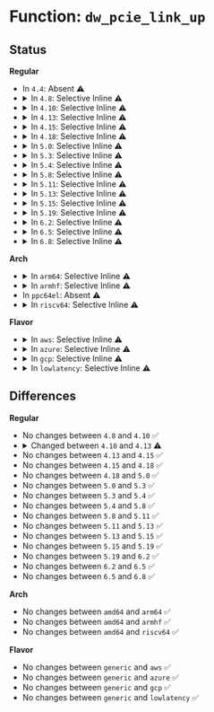 # Function: <code>dw_pcie_link_up</code>

## Status
<b>Regular</b>
<ul>
<li>
In <code>4.4</code>: Absent ⚠️
</li>
<li>
<details>
<summary>In <code>4.8</code>: Selective Inline ⚠️</summary>

```c
int dw_pcie_link_up(struct pcie_port *pp);
```

**Collision:** Unique Global

**Inline:** Selective

**Transformation:** False

**Instances:**

```
In drivers/pci/host/pcie-designware.c (ffffffff814a53b0)
Location: drivers/pci/host/pcie-designware.c:407
Inline: True
Direct callers:
  - drivers/pci/host/pcie-designware.c:dw_pcie_wait_for_link
```
**Symbols:**

```
ffffffff814a53b0-ffffffff814a53db: dw_pcie_link_up (STB_GLOBAL)
```
</details>
</li>
<li>
<details>
<summary>In <code>4.10</code>: Selective Inline ⚠️</summary>

```c
int dw_pcie_link_up(struct pcie_port *pp);
```

**Collision:** Unique Global

**Inline:** Selective

**Transformation:** False

**Instances:**

```
In drivers/pci/host/pcie-designware.c (ffffffff814c7680)
Location: drivers/pci/host/pcie-designware.c:481
Inline: True
Direct callers:
  - drivers/pci/host/pcie-designware.c:dw_pcie_wait_for_link
```
**Symbols:**

```
ffffffff814c7680-ffffffff814c76b6: dw_pcie_link_up (STB_GLOBAL)
```
</details>
</li>
<li>
<details>
<summary>In <code>4.13</code>: Selective Inline ⚠️</summary>

```c
int dw_pcie_link_up(struct dw_pcie *pci);
```

**Collision:** Unique Global

**Inline:** Selective

**Transformation:** False

**Instances:**

```
In drivers/pci/dwc/pcie-designware.c (ffffffff814d35d0)
Location: drivers/pci/dwc/pcie-designware.c:331
Inline: True
Direct callers:
  - drivers/pci/dwc/pcie-designware.c:dw_pcie_wait_for_link
```
**Symbols:**

```
ffffffff814d35d0-ffffffff814d3606: dw_pcie_link_up (STB_GLOBAL)
```
</details>
</li>
<li>
<details>
<summary>In <code>4.15</code>: Selective Inline ⚠️</summary>

```c
int dw_pcie_link_up(struct dw_pcie *pci);
```

**Collision:** Unique Global

**Inline:** Selective

**Transformation:** False

**Instances:**

```
In drivers/pci/dwc/pcie-designware.c (ffffffff815139b0)
Location: drivers/pci/dwc/pcie-designware.c:333
Inline: True
Direct callers:
  - drivers/pci/dwc/pcie-designware.c:dw_pcie_wait_for_link
```
**Symbols:**

```
ffffffff815139b0-ffffffff815139ea: dw_pcie_link_up (STB_GLOBAL)
```
</details>
</li>
<li>
<details>
<summary>In <code>4.18</code>: Selective Inline ⚠️</summary>

```c
int dw_pcie_link_up(struct dw_pcie *pci);
```

**Collision:** Unique Global

**Inline:** Selective

**Transformation:** False

**Instances:**

```
In drivers/pci/controller/dwc/pcie-designware.c (ffffffff81548d90)
Location: drivers/pci/controller/dwc/pcie-designware.c:330
Inline: True
Direct callers:
  - drivers/pci/controller/dwc/pcie-designware.c:dw_pcie_wait_for_link
```
**Symbols:**

```
ffffffff81548d90-ffffffff81548dca: dw_pcie_link_up (STB_GLOBAL)
```
</details>
</li>
<li>
<details>
<summary>In <code>5.0</code>: Selective Inline ⚠️</summary>

```c
int dw_pcie_link_up(struct dw_pcie *pci);
```

**Collision:** Unique Global

**Inline:** Selective

**Transformation:** False

**Instances:**

```
In drivers/pci/controller/dwc/pcie-designware.c (ffffffff8155f470)
Location: drivers/pci/controller/dwc/pcie-designware.c:330
Inline: True
Direct callers:
  - drivers/pci/controller/dwc/pcie-designware.c:dw_pcie_wait_for_link
```
**Symbols:**

```
ffffffff8155f470-ffffffff8155f4aa: dw_pcie_link_up (STB_GLOBAL)
```
</details>
</li>
<li>
<details>
<summary>In <code>5.3</code>: Selective Inline ⚠️</summary>

```c
int dw_pcie_link_up(struct dw_pcie *pci);
```

**Collision:** Unique Global

**Inline:** Selective

**Transformation:** False

**Instances:**

```
In drivers/pci/controller/dwc/pcie-designware.c (ffffffff8158fa20)
Location: drivers/pci/controller/dwc/pcie-designware.c:384
Inline: True
Direct callers:
  - drivers/pci/controller/dwc/pcie-designware.c:dw_pcie_wait_for_link
```
**Symbols:**

```
ffffffff8158fa20-ffffffff8158fa59: dw_pcie_link_up (STB_GLOBAL)
```
</details>
</li>
<li>
<details>
<summary>In <code>5.4</code>: Selective Inline ⚠️</summary>

```c
int dw_pcie_link_up(struct dw_pcie *pci);
```

**Collision:** Unique Global

**Inline:** Selective

**Transformation:** False

**Instances:**

```
In drivers/pci/controller/dwc/pcie-designware.c (ffffffff815b1790)
Location: drivers/pci/controller/dwc/pcie-designware.c:465
Inline: True
```
**Symbols:**

```
ffffffff815b1790-ffffffff815b17c9: dw_pcie_link_up (STB_GLOBAL)
```
</details>
</li>
<li>
<details>
<summary>In <code>5.8</code>: Selective Inline ⚠️</summary>

```c
int dw_pcie_link_up(struct dw_pcie *pci);
```

**Collision:** Unique Global

**Inline:** Selective

**Transformation:** False

**Instances:**

```
In drivers/pci/controller/dwc/pcie-designware.c (ffffffff8165a46e)
Location: drivers/pci/controller/dwc/pcie-designware.c:469
Inline: True
```
**Symbols:**

```
ffffffff8165b010-ffffffff8165b049: dw_pcie_link_up (STB_GLOBAL)
```
</details>
</li>
<li>
<details>
<summary>In <code>5.11</code>: Selective Inline ⚠️</summary>

```c
int dw_pcie_link_up(struct dw_pcie *pci);
```

**Collision:** Unique Global

**Inline:** Selective

**Transformation:** False

**Instances:**

```
In drivers/pci/controller/dwc/pcie-designware.c (ffffffff8167a9be)
Location: drivers/pci/controller/dwc/pcie-designware.c:480
Inline: True
Direct callers:
  - drivers/pci/controller/dwc/pcie-designware-host.c:dw_pcie_other_conf_map_bus
  - drivers/pci/controller/dwc/pcie-designware-host.c:dw_pcie_host_init
  - drivers/pci/controller/dwc/pcie-designware-host.c:dw_pcie_host_init
```
**Symbols:**

```
ffffffff8167b2c0-ffffffff8167b2f9: dw_pcie_link_up (STB_GLOBAL)
```
</details>
</li>
<li>
<details>
<summary>In <code>5.13</code>: Selective Inline ⚠️</summary>

```c
int dw_pcie_link_up(struct dw_pcie *pci);
```

**Collision:** Unique Global

**Inline:** Selective

**Transformation:** False

**Instances:**

```
In drivers/pci/controller/dwc/pcie-designware.c (ffffffff8165d3ae)
Location: drivers/pci/controller/dwc/pcie-designware.c:530
Inline: True
Direct callers:
  - drivers/pci/controller/dwc/pcie-designware-host.c:dw_pcie_other_conf_map_bus
  - drivers/pci/controller/dwc/pcie-designware-host.c:dw_pcie_host_init
```
**Symbols:**

```
ffffffff8165dd10-ffffffff8165dd4e: dw_pcie_link_up (STB_GLOBAL)
```
</details>
</li>
<li>
<details>
<summary>In <code>5.15</code>: Selective Inline ⚠️</summary>

```c
int dw_pcie_link_up(struct dw_pcie *pci);
```

**Collision:** Unique Global

**Inline:** Selective

**Transformation:** False

**Instances:**

```
In drivers/pci/controller/dwc/pcie-designware.c (ffffffff816cfe23)
Location: drivers/pci/controller/dwc/pcie-designware.c:530
Inline: True
Direct callers:
  - drivers/pci/controller/dwc/pcie-designware-host.c:dw_pcie_other_conf_map_bus
  - drivers/pci/controller/dwc/pcie-designware-host.c:dw_pcie_host_init
```
**Symbols:**

```
ffffffff816d0780-ffffffff816d07be: dw_pcie_link_up (STB_GLOBAL)
```
</details>
</li>
<li>
<details>
<summary>In <code>5.19</code>: Selective Inline ⚠️</summary>

```c
int dw_pcie_link_up(struct dw_pcie *pci);
```

**Collision:** Unique Global

**Inline:** Selective

**Transformation:** False

**Instances:**

```
In drivers/pci/controller/dwc/pcie-designware.c (ffffffff817f8b60)
Location: drivers/pci/controller/dwc/pcie-designware.c:544
Inline: True
Direct callers:
  - drivers/pci/controller/dwc/pcie-designware-host.c:dw_pcie_other_conf_map_bus
  - drivers/pci/controller/dwc/pcie-designware-host.c:dw_pcie_host_init
```
**Symbols:**

```
ffffffff817f8b60-ffffffff817f8baa: dw_pcie_link_up (STB_GLOBAL)
```
</details>
</li>
<li>
<details>
<summary>In <code>6.2</code>: Selective Inline ⚠️</summary>

```c
int dw_pcie_link_up(struct dw_pcie *pci);
```

**Collision:** Unique Global

**Inline:** Selective

**Transformation:** False

**Instances:**

```
In drivers/pci/controller/dwc/pcie-designware.c (ffffffff81924950)
Location: drivers/pci/controller/dwc/pcie-designware.c:663
Inline: True
Direct callers:
  - drivers/pci/controller/dwc/pcie-designware.c:dw_pcie_wait_for_link
  - drivers/pci/controller/dwc/pcie-designware-host.c:dw_pcie_other_conf_map_bus
  - drivers/pci/controller/dwc/pcie-designware-host.c:dw_pcie_host_init
```
**Symbols:**

```
ffffffff81924950-ffffffff819249a8: dw_pcie_link_up (STB_GLOBAL)
```
</details>
</li>
<li>
<details>
<summary>In <code>6.5</code>: Selective Inline ⚠️</summary>

```c
int dw_pcie_link_up(struct dw_pcie *pci);
```

**Collision:** Unique Global

**Inline:** Selective

**Transformation:** False

**Instances:**

```
In drivers/pci/controller/dwc/pcie-designware.c (ffffffff819686a0)
Location: drivers/pci/controller/dwc/pcie-designware.c:676
Inline: True
Direct callers:
  - drivers/pci/controller/dwc/pcie-designware.c:dw_pcie_wait_for_link
  - drivers/pci/controller/dwc/pcie-designware-host.c:dw_pcie_other_conf_map_bus
  - drivers/pci/controller/dwc/pcie-designware-host.c:dw_pcie_host_init
```
**Symbols:**

```
ffffffff819686a0-ffffffff819686f8: dw_pcie_link_up (STB_GLOBAL)
```
</details>
</li>
<li>
<details>
<summary>In <code>6.8</code>: Selective Inline ⚠️</summary>

```c
int dw_pcie_link_up(struct dw_pcie *pci);
```

**Collision:** Unique Global

**Inline:** Selective

**Transformation:** False

**Instances:**

```
In drivers/pci/controller/dwc/pcie-designware.c (ffffffff819b1ee0)
Location: drivers/pci/controller/dwc/pcie-designware.c:677
Inline: True
Direct callers:
  - drivers/pci/controller/dwc/pcie-designware.c:dw_pcie_wait_for_link
  - drivers/pci/controller/dwc/pcie-designware-host.c:dw_pcie_other_conf_map_bus
  - drivers/pci/controller/dwc/pcie-designware-host.c:dw_pcie_host_init
```
**Symbols:**

```
ffffffff819b1ee0-ffffffff819b1f38: dw_pcie_link_up (STB_GLOBAL)
```
</details>
</li>
</ul>
<b>Arch</b>
<ul>
<li>
<details>
<summary>In <code>arm64</code>: Selective Inline ⚠️</summary>

```c
int dw_pcie_link_up(struct dw_pcie *pci);
```

**Collision:** Unique Global

**Inline:** Selective

**Transformation:** False

**Instances:**

```
In drivers/pci/controller/dwc/pcie-designware.c (ffff80001072d900)
Location: drivers/pci/controller/dwc/pcie-designware.c:465
Inline: True
Direct callers:
  - drivers/pci/controller/dwc/pcie-designware-host.c:dw_pcie_wr_conf
  - drivers/pci/controller/dwc/pcie-designware-host.c:dw_pcie_rd_conf
  - drivers/pci/controller/dwc/pci-keystone.c:ks_pcie_start_link
  - drivers/pci/controller/dwc/pcie-qcom.c:qcom_pcie_host_init
  - drivers/pci/controller/dwc/pcie-armada8k.c:armada8k_pcie_host_init
  - drivers/pci/controller/dwc/pcie-armada8k.c:armada8k_pcie_host_init
  - drivers/pci/controller/dwc/pcie-histb.c:histb_pcie_host_init
```
**Symbols:**

```
ffff80001072d900-ffff80001072d970: dw_pcie_link_up (STB_GLOBAL)
```
</details>
</li>
<li>
<details>
<summary>In <code>armhf</code>: Selective Inline ⚠️</summary>

```c
int dw_pcie_link_up(struct dw_pcie *pci);
```

**Collision:** Unique Global

**Inline:** Selective

**Transformation:** False

**Instances:**

```
In drivers/pci/controller/dwc/pcie-designware.c (c08b703c)
Location: drivers/pci/controller/dwc/pcie-designware.c:465
Inline: True
Direct callers:
  - drivers/pci/controller/dwc/pcie-designware-host.c:dw_pcie_wr_conf
  - drivers/pci/controller/dwc/pcie-designware-host.c:dw_pcie_rd_conf
  - drivers/pci/controller/dwc/pci-dra7xx.c:dra7xx_pcie_establish_link
  - drivers/pci/controller/dwc/pcie-qcom.c:qcom_pcie_host_init
  - drivers/pci/controller/dwc/pcie-armada8k.c:armada8k_pcie_host_init
  - drivers/pci/controller/dwc/pcie-armada8k.c:armada8k_pcie_host_init
  - drivers/pci/controller/dwc/pcie-histb.c:histb_pcie_host_init
  - drivers/pci/controller/dwc/pcie-uniphier.c:uniphier_pcie_establish_link
```
**Symbols:**

```
c08b703c-c08b7090: dw_pcie_link_up (STB_GLOBAL)
```
</details>
</li>
<li>
In <code>ppc64el</code>: Absent ⚠️
</li>
<li>
<details>
<summary>In <code>riscv64</code>: Selective Inline ⚠️</summary>

```c
int dw_pcie_link_up(struct dw_pcie *pci);
```

**Collision:** Unique Global

**Inline:** Selective

**Transformation:** False

**Instances:**

```
In drivers/pci/controller/dwc/pcie-designware.c (ffffffe0004e7f80)
Location: drivers/pci/controller/dwc/pcie-designware.c:465
Inline: True
Direct callers:
  - drivers/pci/controller/dwc/pcie-designware-host.c:dw_pcie_wr_conf
  - drivers/pci/controller/dwc/pcie-designware-host.c:dw_pcie_rd_conf
```
**Symbols:**

```
ffffffe0004e7f80-ffffffe0004e7fd0: dw_pcie_link_up (STB_GLOBAL)
```
</details>
</li>
</ul>
<b>Flavor</b>
<ul>
<li>
<details>
<summary>In <code>aws</code>: Selective Inline ⚠️</summary>

```c
int dw_pcie_link_up(struct dw_pcie *pci);
```

**Collision:** Unique Global

**Inline:** Selective

**Transformation:** False

**Instances:**

```
In drivers/pci/controller/dwc/pcie-designware.c (ffffffff815a4f50)
Location: drivers/pci/controller/dwc/pcie-designware.c:465
Inline: True
```
**Symbols:**

```
ffffffff815a4f50-ffffffff815a4f89: dw_pcie_link_up (STB_GLOBAL)
```
</details>
</li>
<li>
<details>
<summary>In <code>azure</code>: Selective Inline ⚠️</summary>

```c
int dw_pcie_link_up(struct dw_pcie *pci);
```

**Collision:** Unique Global

**Inline:** Selective

**Transformation:** False

**Instances:**

```
In drivers/pci/controller/dwc/pcie-designware.c (ffffffff815940f0)
Location: drivers/pci/controller/dwc/pcie-designware.c:465
Inline: True
```
**Symbols:**

```
ffffffff815940f0-ffffffff81594129: dw_pcie_link_up (STB_GLOBAL)
```
</details>
</li>
<li>
<details>
<summary>In <code>gcp</code>: Selective Inline ⚠️</summary>

```c
int dw_pcie_link_up(struct dw_pcie *pci);
```

**Collision:** Unique Global

**Inline:** Selective

**Transformation:** False

**Instances:**

```
In drivers/pci/controller/dwc/pcie-designware.c (ffffffff815a54e0)
Location: drivers/pci/controller/dwc/pcie-designware.c:465
Inline: True
```
**Symbols:**

```
ffffffff815a54e0-ffffffff815a5519: dw_pcie_link_up (STB_GLOBAL)
```
</details>
</li>
<li>
<details>
<summary>In <code>lowlatency</code>: Selective Inline ⚠️</summary>

```c
int dw_pcie_link_up(struct dw_pcie *pci);
```

**Collision:** Unique Global

**Inline:** Selective

**Transformation:** False

**Instances:**

```
In drivers/pci/controller/dwc/pcie-designware.c (ffffffff815bf8e0)
Location: drivers/pci/controller/dwc/pcie-designware.c:465
Inline: True
```
**Symbols:**

```
ffffffff815bf8e0-ffffffff815bf919: dw_pcie_link_up (STB_GLOBAL)
```
</details>
</li>
</ul>

## Differences
<b>Regular</b>
<ul>
<li>
No changes between <code>4.8</code> and <code>4.10</code> ✅
</li>
<li>
<details>
<summary>Changed between <code>4.10</code> and <code>4.13</code> ⚠️</summary>
<ul>
<li>
<b>Param added. </b>
<code>struct dw_pcie *pci</code>
</li>
<li>
<b>Param removed. </b>
<code>struct pcie_port *pp</code>
</li>
</ul>
</details>
</li>
<li>
No changes between <code>4.13</code> and <code>4.15</code> ✅
</li>
<li>
No changes between <code>4.15</code> and <code>4.18</code> ✅
</li>
<li>
No changes between <code>4.18</code> and <code>5.0</code> ✅
</li>
<li>
No changes between <code>5.0</code> and <code>5.3</code> ✅
</li>
<li>
No changes between <code>5.3</code> and <code>5.4</code> ✅
</li>
<li>
No changes between <code>5.4</code> and <code>5.8</code> ✅
</li>
<li>
No changes between <code>5.8</code> and <code>5.11</code> ✅
</li>
<li>
No changes between <code>5.11</code> and <code>5.13</code> ✅
</li>
<li>
No changes between <code>5.13</code> and <code>5.15</code> ✅
</li>
<li>
No changes between <code>5.15</code> and <code>5.19</code> ✅
</li>
<li>
No changes between <code>5.19</code> and <code>6.2</code> ✅
</li>
<li>
No changes between <code>6.2</code> and <code>6.5</code> ✅
</li>
<li>
No changes between <code>6.5</code> and <code>6.8</code> ✅
</li>
</ul>
<b>Arch</b>
<ul>
<li>
No changes between <code>amd64</code> and <code>arm64</code> ✅
</li>
<li>
No changes between <code>amd64</code> and <code>armhf</code> ✅
</li>
<li>
No changes between <code>amd64</code> and <code>riscv64</code> ✅
</li>
</ul>
<b>Flavor</b>
<ul>
<li>
No changes between <code>generic</code> and <code>aws</code> ✅
</li>
<li>
No changes between <code>generic</code> and <code>azure</code> ✅
</li>
<li>
No changes between <code>generic</code> and <code>gcp</code> ✅
</li>
<li>
No changes between <code>generic</code> and <code>lowlatency</code> ✅
</li>
</ul>
